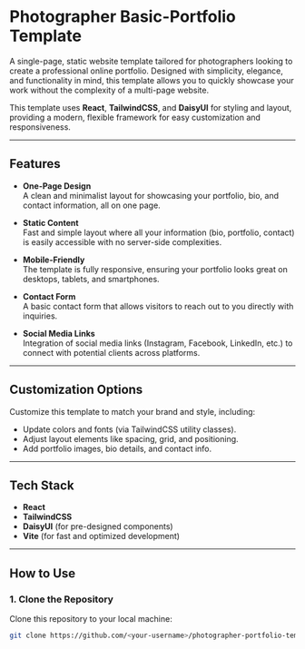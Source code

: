 # Photographer Basic-Portfolio Template  

A single-page, static website template tailored for photographers looking to create a professional online portfolio. Designed with simplicity, elegance, and functionality in mind, this template allows you to quickly showcase your work without the complexity of a multi-page website.  

This template uses **React**, **TailwindCSS**, and **DaisyUI** for styling and layout, providing a modern, flexible framework for easy customization and responsiveness.  

---

## **Features**  
- **One-Page Design**  
  A clean and minimalist layout for showcasing your portfolio, bio, and contact information, all on one page.  

- **Static Content**  
  Fast and simple layout where all your information (bio, portfolio, contact) is easily accessible with no server-side complexities.  

- **Mobile-Friendly**  
  The template is fully responsive, ensuring your portfolio looks great on desktops, tablets, and smartphones.  

- **Contact Form**  
  A basic contact form that allows visitors to reach out to you directly with inquiries.  

- **Social Media Links**  
  Integration of social media links (Instagram, Facebook, LinkedIn, etc.) to connect with potential clients across platforms.  

---

## **Customization Options**  
Customize this template to match your brand and style, including:  
- Update colors and fonts (via TailwindCSS utility classes).  
- Adjust layout elements like spacing, grid, and positioning.  
- Add portfolio images, bio details, and contact info.

---

## **Tech Stack**  
- **React**  
- **TailwindCSS**  
- **DaisyUI** (for pre-designed components)  
- **Vite** (for fast and optimized development)  

---

## **How to Use**  

### **1. Clone the Repository**  
Clone this repository to your local machine:  
```bash  
git clone https://github.com/<your-username>/photographer-portfolio-template.git  
